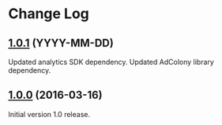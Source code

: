# Change Log

## [1.0.1](https://github.com/deltaDNA/android-smartads-sdk/releases/tag/1.0.1) (YYYY-MM-DD)
Updated analytics SDK dependency.
Updated AdColony library dependency.

## [1.0.0](https://github.com/deltaDNA/android-smartads-sdk/releases/tag/1.0.0) (2016-03-16)
Initial version 1.0 release.
